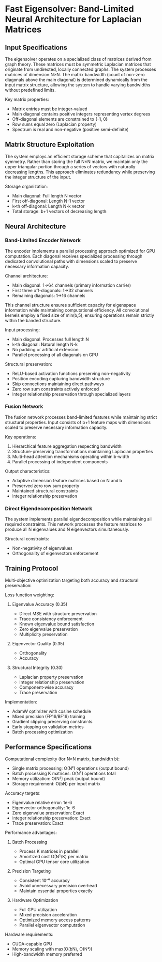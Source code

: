 # Fast Eigensolver: Band-Limited Neural Architecture for Laplacian Matrices

## Input Specifications

The eigensolver operates on a specialized class of matrices derived from graph theory. These matrices must be symmetric Laplacian matrices that originate from undirected, locally connected graphs. The system processes matrices of dimension N×N. The matrix bandwidth (count of non-zero diagonals above the main diagonal) is determined dynamically from the input matrix structure, allowing the system to handle varying bandwidths without predefined limits.

Key matrix properties:
- Matrix entries must be integer-valued
- Main diagonal contains positive integers representing vertex degrees
- Off-diagonal elements are constrained to {-1, 0}
- Row sums equal zero (Laplacian property)
- Spectrum is real and non-negative (positive semi-definite)

## Matrix Structure Exploitation

The system employs an efficient storage scheme that capitalizes on matrix symmetry. Rather than storing the full N×N matrix, we maintain only the upper triangular portion through a series of vectors with naturally decreasing lengths. This approach eliminates redundancy while preserving the integer structure of the input.

Storage organization:
- Main diagonal: Full length N vector
- First off-diagonal: Length N-1 vector
- k-th off-diagonal: Length N-k vector
- Total storage: b+1 vectors of decreasing length

## Neural Architecture

### Band-Limited Encoder Network

The encoder implements a parallel processing approach optimized for GPU computation. Each diagonal receives specialized processing through dedicated convolutional paths with dimensions scaled to preserve necessary information capacity.

Channel architecture:
- Main diagonal: 1→64 channels (primary information carrier)
- First three off-diagonals: 1→32 channels
- Remaining diagonals: 1→16 channels

This channel structure ensures sufficient capacity for eigenspace information while maintaining computational efficiency. All convolutional kernels employ a fixed size of min(b,5), ensuring operations remain strictly within the banded structure.

Input processing:
- Main diagonal: Processes full length N
- k-th diagonal: Natural length N-k
- No padding or artificial extension
- Parallel processing of all diagonals on GPU

Structural preservation:
- ReLU-based activation functions preserving non-negativity
- Position encoding capturing bandwidth structure
- Skip connections maintaining direct pathways
- Zero row sum constraints actively enforced
- Integer relationship preservation through specialized layers

### Fusion Network

The fusion network processes band-limited features while maintaining strict structural properties. Input consists of b+1 feature maps with dimensions scaled to preserve necessary information capacity.

Key operations:
1. Hierarchical feature aggregation respecting bandwidth
2. Structure-preserving transformations maintaining Laplacian properties
3. Multi-head attention mechanisms operating within b-width
4. Parallel processing of independent components

Output characteristics:
- Adaptive dimension feature matrices based on N and b
- Preserved zero row sum property
- Maintained structural constraints
- Integer relationship preservation

### Direct Eigendecomposition Network

The system implements parallel eigendecomposition while maintaining all required constraints. This network processes the feature matrices to produce all N eigenvalues and N eigenvectors simultaneously.

Structural constraints:
- Non-negativity of eigenvalues
- Orthogonality of eigenvectors enforcement

## Training Protocol

Multi-objective optimization targeting both accuracy and structural preservation:

Loss function weighting:
1. Eigenvalue Accuracy (0.35)
   - Direct MSE with structure preservation
   - Trace consistency enforcement
   - Known eigenvalue bound satisfaction
   - Zero eigenvalue preservation
   - Multiplicity preservation

2. Eigenvector Quality (0.35)
   - Orthogonality
   - Accuracy

3. Structural Integrity (0.30)
   - Laplacian property preservation
   - Integer relationship preservation
   - Component-wise accuracy
   - Trace preservation

Implementation:
- AdamW optimizer with cosine schedule
- Mixed precision (FP16/BF16) training
- Gradient clipping preserving constraints
- Early stopping on validation metrics
- Batch processing optimization

## Performance Specifications

Computational complexity (for N×N matrix, bandwidth b):
- Single matrix processing: O(N²) operations (output bound)
- Batch processing K matrices: O(N²) operations total
- Memory utilization: O(N²) peak (output bound)
- Storage requirement: O(bN) per input matrix

Accuracy targets:
- Eigenvalue relative error: 1e-6
- Eigenvector orthogonality: 1e-6
- Zero eigenvalue preservation: Exact
- Integer relationship preservation: Exact
- Trace preservation: Exact

Performance advantages:
1. Batch Processing
   - Process K matrices in parallel
   - Amortized cost O(N²/K) per matrix
   - Optimal GPU tensor core utilization

2. Precision Targeting
   - Consistent 10⁻⁶ accuracy
   - Avoid unnecessary precision overhead
   - Maintain essential properties exactly

3. Hardware Optimization
   - Full GPU utilization
   - Mixed precision acceleration
   - Optimized memory access patterns
   - Parallel eigenvector computation

Hardware requirements:
- CUDA-capable GPU
- Memory scaling with max(O(bN), O(N²))
- High-bandwidth memory preferred
